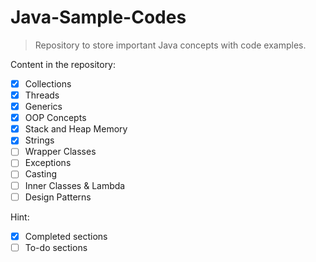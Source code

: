 # Java-Sample-Codes

>Repository to store important Java concepts with code examples.

Content in the repository:

* [x] Collections
* [x] Threads
* [x] Generics
* [x] OOP Concepts
* [x] Stack and Heap Memory
* [x] Strings
* [ ] Wrapper Classes
* [ ] Exceptions
* [ ] Casting
* [ ] Inner Classes & Lambda
* [ ] Design Patterns

Hint:
* [x] Completed sections
* [ ] To-do sections